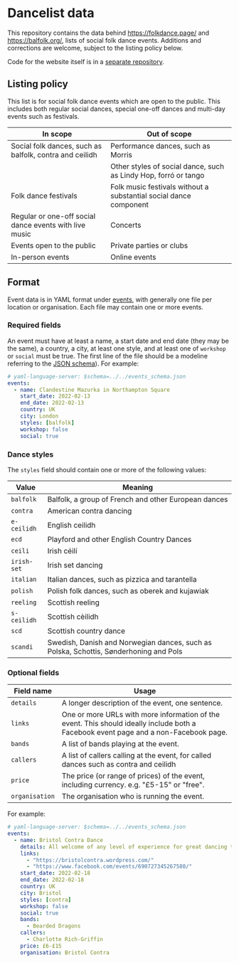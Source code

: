 # Dancelist data

This repository contains the data behind https://folkdance.page/ and https://balfolk.org/, lists of
social folk dance events. Additions and corrections are welcome, subject to the listing policy
below.

Code for the website itself is in a [separate repository](https://github.com/qwandor/dancelist).

## Listing policy

This list is for social folk dance events which are open to the public. This includes both regular
social dances, special one-off dances and multi-day events such as festivals.

| In scope                                                | Out of scope                                                      |
| ------------------------------------------------------- | ----------------------------------------------------------------- |
| Social folk dances, such as balfolk, contra and ceilidh | Performance dances, such as Morris                                |
|                                                         | Other styles of social dance, such as Lindy Hop, forró or tango   |
| Folk dance festivals                                    | Folk music festivals without a substantial social dance component |
| Regular or one-off social dance events with live music  | Concerts                                                          |
| Events open to the public                               | Private parties or clubs                                          |
| In-person events                                        | Online events                                                     |

## Format

Event data is in YAML format under [events](events/), with generally one file per location or
organisation. Each file may contain one or more events.

### Required fields

An event must have at least a name, a start date and end date (they may be the same), a country, a
city, at least one style, and at least one of `workshop` or `social` must be true. The first line of
the file should be a modeline referring to the [JSON schema](events_schema.json)). For example:

```yaml
# yaml-language-server: $schema=../../events_schema.json
events:
  - name: Clandestine Mazurka in Northampton Square
    start_date: 2022-02-13
    end_date: 2022-02-13
    country: UK
    city: London
    styles: [balfolk]
    workshop: false
    social: true
```

### Dance styles

The `styles` field should contain one or more of the following values:

| Value       | Meaning                                                                               |
| ----------- | ------------------------------------------------------------------------------------- |
| `balfolk`   | Balfolk, a group of French and other European dances                                  |
| `contra`    | American contra dancing                                                               |
| `e-ceilidh` | English ceilidh                                                                       |
| `ecd`       | Playford and other English Country Dances                                             |
| `ceili`     | Irish céilí                                                                           |
| `irish-set` | Irish set dancing                                                                     |
| `italian`   | Italian dances, such as pizzica and tarantella                                        |
| `polish`    | Polish folk dances, such as oberek and kujawiak                                       |
| `reeling`   | Scottish reeling                                                                      |
| `s-ceilidh` | Scottish cèilidh                                                                      |
| `scd`       | Scottish country dance                                                                |
| `scandi`    | Swedish, Danish and Norwegian dances, such as Polska, Schottis, Sønderhoning and Pols |

### Optional fields

| Field name     | Usage                                                                                                                                |
| -------------- | ------------------------------------------------------------------------------------------------------------------------------------ |
| `details`      | A longer description of the event, one sentence.                                                                                     |
| `links`        | One or more URLs with more information of the event. This should ideally include both a Facebook event page and a non-Facebook page. |
| `bands`        | A list of bands playing at the event.                                                                                                |
| `callers`      | A list of callers calling at the event, for called dances such as contra and ceilidh                                                 |
| `price`        | The price (or range of prices) of the event, including currency. e.g. "£5-15" or "free".                                             |
| `organisation` | The organisation who is running the event.                                                                                           |

For example:

```yaml
# yaml-language-server: $schema=../../events_schema.json
events:
  - name: Bristol Contra Dance
    details: All welcome of any level of experience for great dancing to amazing gender-free calling and brilliant music.
    links:
      - "https://bristolcontra.wordpress.com/"
      - "https://www.facebook.com/events/690727345267580/"
    start_date: 2022-02-18
    end_date: 2022-02-18
    country: UK
    city: Bristol
    styles: [contra]
    workshop: false
    social: true
    bands:
      - Bearded Dragons
    callers:
      - Charlotte Rich-Griffin
    price: £6-£15
    organisation: Bristol Contra
```
